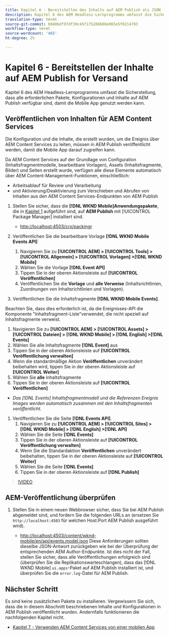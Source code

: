 ```yaml
---
title: Kapitel 6 - Bereitstellen des Inhalts auf AEM Publish als JSON - Content Services
description: Kapitel 6 des AEM Headless-Lernprogramms umfasst die Sicherstellung, dass alle erforderlichen Pakete, Konfigurationen und Inhalte auf AEM Publish verfügbar sind, damit der Verbrauch über die mobile App möglich ist.
translation-type: tm+mt
source-git-commit: b040bdf97df39c45f175288608e965e5f0214703
workflow-type: tm+mt
source-wordcount: '465'
ht-degree: 2%

---
```



# Kapitel 6 - Bereitstellen der Inhalte auf AEM Publish for Versand

Kapitel 6 des AEM Headless-Lernprogramms umfasst die Sicherstellung, dass alle erforderlichen Pakete, Konfigurationen und Inhalte auf AEM Publish verfügbar sind, damit die Mobile App genutzt werden kann.

## Veröffentlichen von Inhalten für AEM Content Services

Die Konfiguration und die Inhalte, die erstellt wurden, um die Ereignis über AEM Content Services zu leiten, müssen in AEM Publish veröffentlicht werden, damit die Mobile App darauf zugreifen kann.

Da AEM Content Services auf der Grundlage von Configuration (Inhaltsfragmentmodelle, bearbeitbare Vorlagen), Assets (Inhaltsfragmente, Bilder) und Seiten erstellt wurde, verfügen alle diese Elemente automatisch über AEM Content-Management-Funktionen, einschließlich:

* Arbeitsablauf für Review und Verarbeitung
* und Aktivierung/Deaktivierung zum Verschieben und Abrufen von Inhalten aus den AEM Content Services-Endpunkten von AEM Publish

1. Stellen Sie sicher, dass die **[!DNL WKND Mobile]Anwendungspakete**, die in [Kapitel 1](./chapter-1.md#wknd-mobile-application-packages) aufgeführt sind, auf **AEM Publish** mit [!UICONTROL Package Manager] installiert sind.
   * [http://localhost:4503/crx/packmgr](http://localhost:4503/crx/packmgr)

1. Veröffentlichen Sie die bearbeitbare Vorlage **[!DNL WKND Mobile Events API]**
   1. Navigieren Sie zu **[!UICONTROL AEM] > [!UICONTROL Tools] > [!UICONTROL Allgemein] > [!UICONTROL Vorlagen] >[!DNL WKND Mobile]**
   1. Wählen Sie die Vorlage **[!DNL Event API]**
   1. Tippen Sie in der oberen Aktionsleiste auf **[!UICONTROL Veröffentlichen]**
   1. Veröffentlichen Sie die **Vorlage** und **alle Verweise** (Inhaltsrichtlinien, Zuordnungen von Inhaltsrichtlinien und Vorlagen).

1. Veröffentlichen Sie die Inhaltsfragmente **[!DNL WKND Mobile Events]**.

Beachten Sie, dass dies erforderlich ist, da die Ereignisses-API die Komponente &quot;Inhaltsfragment-Liste&quot;verwendet, die nicht speziell auf Inhaltsfragmente verweist.
1. Navigieren Sie zu **[!UICONTROL AEM] > [!UICONTROL Assets] > [!UICONTROL Dateien] > [!DNL WKND Mobile] > [!DNL English] >[!DNL Events]**
1. Wählen Sie alle Inhaltsfragmente **[!DNL Event]** aus
1. Tippen Sie in der oberen Aktionsleiste auf **[!UICONTROL Veröffentlichung verwalten]**
1. Wenn die standardmäßige Aktion **Veröffentlichen** unverändert beibehalten wird, tippen Sie in der oberen Aktionsleiste auf **[!UICONTROL Weiter]**
1. Wählen Sie **alle** Inhaltsfragmente
1. Tippen Sie in der oberen Aktionsleiste auf **[!UICONTROL Veröffentlichen]**
* *Das [!DNL Events] Inhaltsfragmentmodell und die Referenzen Ereignis Images werden automatisch zusammen mit den Inhaltsfragmenten veröffentlicht.*

1. Veröffentlichen Sie die Seite **[!DNL Events API]**.
   1. Navigieren Sie zu **[!UICONTROL AEM] > [!UICONTROL Sites] > [!DNL WKND Mobile] > [!DNL English] >[!DNL API]**
   1. Wählen Sie die Seite **[!DNL Events]**
   1. Tippen Sie in der oberen Aktionsleiste auf **[!UICONTROL Veröffentlichung verwalten]**
   1. Wenn Sie die Standardaktion **Veröffentlichen** unverändert beibehalten, tippen Sie in der oberen Aktionsleiste auf **[!UICONTROL Weiter]**
   1. Wählen Sie die Seite **[!DNL Events]**
   1. Tippen Sie in der oberen Aktionsleiste auf **[!DNL Publish]**

>[!VIDEO](https://video.tv.adobe.com/v/28343/?quality=12&learn=on)

## AEM-Veröffentlichung überprüfen

1. Stellen Sie in einem neuen Webbrowser sicher, dass Sie bei AEM Publish abgemeldet sind, und fordern Sie die folgenden URLs an (ersetzen Sie `http://localhost:4503` für welchen Host:Port AEM Publish ausgeführt wird).

   * [http://localhost:4503/content/wknd-mobile/en/api/events.model.json](http://localhost:4503/content/wknd-mobile/en/api/events.model.tidy.json)
   Diese Anforderungen sollten dieselbe JSON-Antwort zurückgeben wie bei der Überprüfung der entsprechenden AEM Author-Endpunkte. Ist dies nicht der Fall, stellen Sie sicher, dass alle Veröffentlichungen erfolgreich sind (überprüfen Sie die Replikationswarteschlangen), dass das [!DNL WKND Mobile] `ui.apps`-Paket auf AEM Publish installiert ist, und überprüfen Sie die `error.log`-Datei für AEM Publish.

## Nächster Schritt

Es sind keine zusätzlichen Pakete zu installieren. Vergewissern Sie sich, dass die in diesem Abschnitt beschriebenen Inhalte und Konfigurationen in AEM Publish veröffentlicht wurden. Andernfalls funktionieren die nachfolgenden Kapitel nicht.

* [Kapitel 7 - Verwenden AEM Content Services von einer mobilen App](./chapter-7.md)
